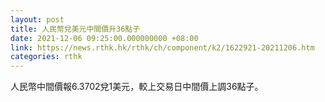 ```yaml
---
layout: post
title: 人民幣兌美元中間價升36點子
date: 2021-12-06 09:25:00.000000000 +08:00
link: https://news.rthk.hk/rthk/ch/component/k2/1622921-20211206.htm
categories: rthk
---
```


人民幣中間價報6.3702兌1美元，較上交易日中間價上調36點子。
